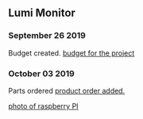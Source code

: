 Lumi Monitor
------------

### September 26 2019
Budget created.
[budget for the project](https://github.com/Abdirashid-Yusuf/Lumi-monitor/blob/master/Documentation/Abdirashid's%20Budget.pdf)
### October 03 2019
Parts ordered
[product order added.](https://github.com/Abdirashid-Yusuf/Lumi-monitor/blob/master/Images/proofPic.png)

[photo of raspberry PI](https://github.com/Abdirashid-Yusuf/Lumi-monitor/blob/master/Images/RaspberPI.HEIC)
